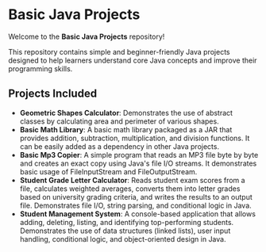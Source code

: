 # Basic Java Projects

Welcome to the **Basic Java Projects** repository!  

This repository contains simple and beginner-friendly Java projects designed to help learners understand core Java concepts and improve their programming skills.

## Projects Included

- **Geometric Shapes Calculator**: Demonstrates the use of abstract classes by calculating area and perimeter of various shapes.
- **Basic Math Library**: A basic math library packaged as a JAR that provides addition, subtraction, multiplication, and division functions. It can be easily added as a dependency in other Java projects.
- **Basic Mp3 Copier**: A simple program that reads an MP3 file byte by byte and creates an exact copy using Java's file I/O streams. It demonstrates basic usage of FileInputStream and FileOutputStream.
- **Student Grade Letter Calculator**: Reads student exam scores from a file, calculates weighted averages, converts them into letter grades based on university grading criteria, and writes the results to an output file. Demonstrates file I/O, string parsing, and conditional logic in Java.
- **Student Management System**: A console-based application that allows adding, deleting, listing, and identifying top-performing students. Demonstrates the use of data structures (linked lists), user input handling, conditional logic, and object-oriented design in Java.
